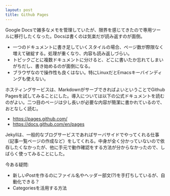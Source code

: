 ```yaml
---
layout: post
title: Github Pages
---
```


Google Docsで雑多なメモを管理していたが、限界を感じてきたので専用ツールに移行したくなった。Docsは書くのは気楽だが読み返すのが面倒。

* 一つのドキュメントに書き足していくスタイルの場合、ページ数が際限なく増えて破綻する。処理が重くなり、内容も読み返しづらい。
* トピックごとに複数ドキュメントに分けると、どこに書いたか忘れてしまいがちだし、書き始めるのが面倒になる。
* ブラウザなので操作性も良くはない。特にLinuxだとEmacsキーバインディングも使えない。

ホスティングサービスは、MarkdownがサーブできればよいということでGithub Pagesを試してみることにした。導入については以下の公式ドキュメントを読むのがよい。二つ目のページは少し長いが必要な内容が簡潔に書かれているので、おとなしく読む。

* <https://pages.github.com/>
* <https://docs.github.com/en/pages>

Jekyllは、一般的なブログサービスであればサーバサイドでやってくれる仕事（記事一覧ページの作成など）をしてくれる。中身が全く分かっていないので依存したくなかったが、他に手元で動作確認をする方法が分からなかったので、しばらく使ってみることにした。

今ある疑問:
* 新しいPostを作るのにファイル名やヘッダー部文(?)を手打ちしているが、自動化できる？
* Categoriesを活用する方法
